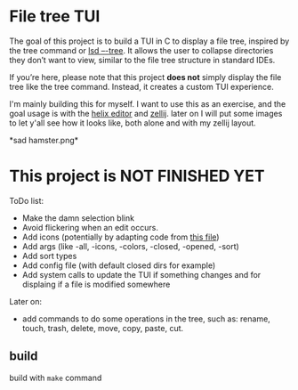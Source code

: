 # File tree TUI

The goal of this project is to build a TUI in C to display a file tree, inspired by the tree command or [lsd –-tree](https://github.com/lsd-rs/lsd). It allows the user to collapse directories they don’t want to view, similar to the file tree structure in standard IDEs.

If you’re here, please note that this project **does not** simply display the file tree like the tree command. Instead, it creates a custom TUI experience.


I'm mainly building this for myself.
I want to use this as an exercise, and the goal usage is with the [helix editor](https://helix-editor.com/) and [zellij](https://zellij.dev).
later on I will put some images to let y'all see how it looks like, both alone and with my zellij layout.

\*sad hamster.png\*

# This project is NOT FINISHED YET

ToDo list:

- Make the damn selection blink
- Avoid flickering when an edit occurs.
- Add icons (potentially by adapting code from [this file](https://github.com/lsd-rs/lsd/blob/master/src/theme/icon.rs))
- Add args (like -all, -icons, -colors, -closed, -opened, -sort)
- Add sort types
- Add config file (with default closed dirs for example)
- Add system calls to update the TUI if something changes and for displaing if a file is modified somewhere

Later on:
- add commands to do some operations in the tree, such as: 
    rename, touch, trash, delete, move, copy, paste, cut.

## build

build with `make` command

